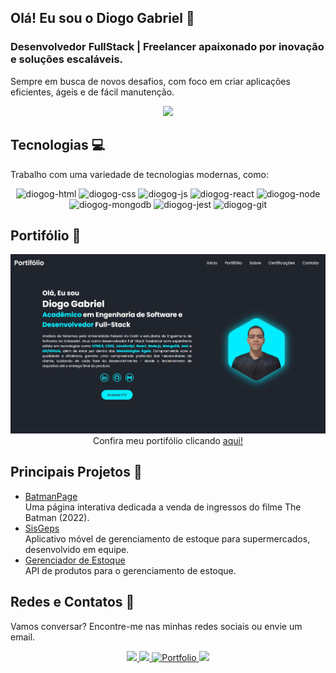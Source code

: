 ## Olá! Eu sou o Diogo Gabriel 👋
### Desenvolvedor FullStack | Freelancer apaixonado por inovação e soluções escaláveis.
Sempre em busca de novos desafios, com foco em criar aplicações eficientes, ágeis e de fácil manutenção.

<div align="center">
    <img src="https://github-readme-stats.vercel.app/api?username=DiogoG-dev&theme=blue-green">
</div>

## Tecnologias 💻
Trabalho com uma variedade de tecnologias modernas, como:

<div align="center">
    <img alt="diogog-html" src="https://img.shields.io/badge/HTML5-E34F26?style=for-the-badge&logo=html5&logoColor=white">
    <img alt="diogog-css" src="https://img.shields.io/badge/CSS3-1572B6?style=for-the-badge&logo=css3&logoColor=white">
    <img alt="diogog-js" src="https://img.shields.io/badge/JavaScript-F7DF1E?style=for-the-badge&logo=javascript&logoColor=black">
    <img alt="diogog-react" src="https://img.shields.io/badge/React-20232A?style=for-the-badge&logo=react&logoColor=61DAFB">
    <img alt="diogog-node" src="https://img.shields.io/badge/Node.js-43853D?style=for-the-badge&logo=node.js&logoColor=white">
    <img alt="diogog-mongodb" src="https://img.shields.io/badge/MongoDB-4EA94B?style=for-the-badge&logo=mongodb&logoColor=white">
    <img alt="diogog-jest" src="https://img.shields.io/badge/Jest-323330?style=for-the-badge&logo=Jest&logoColor=white">
    <img alt="diogog-git" src="https://img.shields.io/badge/GIT-E44C30?style=for-the-badge&logo=git&logoColor=white">
</div>

## Portifólio 🚀
<a href="https://diogog-dev.github.io/Portifolio/">
    <img src="./telaPortifolio.jpg">
</a>
<div align=center>Confira meu portifólio clicando <a href="https://diogog-dev.github.io/Portifolio/">aqui!</a></div>

## Principais Projetos 🌟
- <a href="https://github.com/DiogoG-dev/BatmanPage">BatmanPage</a><br>
Uma página interativa dedicada a venda de ingressos do filme The Batman (2022).
- <a href="https://github.com/DiogoG-dev/SisGeps_Mobile">SisGeps</a><br>
Aplicativo móvel de gerenciamento de estoque para supermercados, desenvolvido em equipe.
- <a href="https://github.com/DiogoG-dev/API-Food_Inventory_Manager">Gerenciador de Estoque</a><br>
API de produtos para o gerenciamento de estoque.


## Redes e Contatos 📱
Vamos conversar? Encontre-me nas minhas redes sociais ou envie um email.

<div align="center">
    <a href="https://www.linkedin.com/in/diogogabriel-developer/">
        <img src="https://img.shields.io/badge/LinkedIn-0077B5?style=for-the-badge&logo=linkedin&logoColor=white">
    </a>
    <a href="https://discord.com/users/760498167199432756">
        <img src="https://img.shields.io/badge/Discord-7289DA?style=for-the-badge&logo=discord&logoColor=white">
    </a>
    <a href="https://diogog-dev.github.io/Portifolio/">
        <img src="https://img.shields.io/badge/-Portfolio-%23000000?style=for-the-badge&logo=github&logoColor=white" alt="Portfolio">
    </a>
    <a href="mailto:diogogabriel.tech@gmail.com">
        <img src="https://img.shields.io/badge/Gmail-D14836?style=for-the-badge&logo=gmail&logoColor=white">
    </a>
</div>

